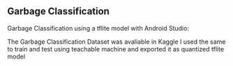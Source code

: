 ## Garbage Classification
Garbage Classification using a tflite model with Android Studio:

The Garbage Classification Dataset was avaliable in Kaggle I used the same to train and test using teachable machine and exported it as quantized tflite model
